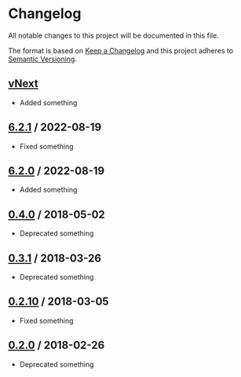 # Changelog
All notable changes to this project will be documented in this file.

The format is based on [Keep a Changelog](http://keepachangelog.com/en/1.0.0/)
and this project adheres to [Semantic Versioning](http://semver.org/spec/v2.0.0.html).

## [vNext]
- Added something

## [6.2.1] / 2022-08-19
- Fixed something

## [6.2.0] / 2022-08-19
- Added something

## [0.4.0] / 2018-05-02
- Deprecated something

## [0.3.1] / 2018-03-26
- Deprecated something

## [0.2.10] / 2018-03-05
- Fixed something

## [0.2.0] / 2018-02-26
- Deprecated something

[vNext]: https://github.com/nuke-build/nuke/compare/6.2.1...HEAD
[6.2.1]: https://github.com/nuke-build/nuke/compare/6.2.0...6.2.1
[6.2.0]: https://github.com/nuke-build/nuke/compare/6.1.2...6.2.0
[0.4.0]: https://github.com/nuke-build/nuke/compare/0.3.1...0.4.0
[0.3.1]: https://github.com/nuke-build/nuke/compare/0.2.10...0.3.1
[0.2.10]: https://github.com/nuke-build/nuke/compare/0.2.0...0.2.10
[0.2.0]: https://github.com/nuke-build/nuke/tree/0.2.0
